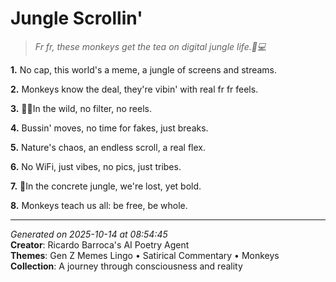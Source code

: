 # Jungle Scrollin'

> *Fr fr, these monkeys get the tea on digital jungle life.🐒💻*

**1.** No cap, this world's a meme, a jungle of screens and streams.


**2.** Monkeys know the deal, they're vibin' with real fr fr feels.


**3.** 🐒💨In the wild, no filter, no reels.


**4.** Bussin' moves, no time for fakes, just breaks.


**5.** Nature's chaos, an endless scroll, a real flex.


**6.** No WiFi, just vibes, no pics, just tribes.


**7.** 🌴In the concrete jungle, we're lost, yet bold.


**8.** Monkeys teach us all: be free, be whole.



---

*Generated on 2025-10-14 at 08:54:45*  
**Creator**: Ricardo Barroca's AI Poetry Agent  
**Themes**: Gen Z Memes Lingo • Satirical Commentary • Monkeys  
**Collection**: A journey through consciousness and reality